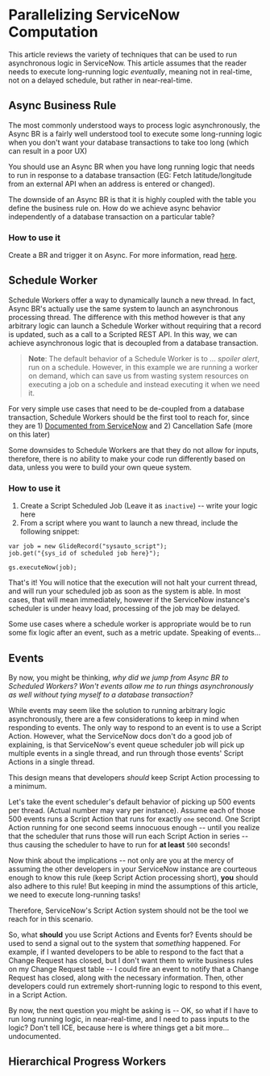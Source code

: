 # Parallelizing ServiceNow Computation

This article reviews the variety of techniques that can be used to run asynchronous logic in ServiceNow. This article assumes that the reader needs to execute long-running logic *eventually*, meaning not in real-time, not on a delayed schedule, but rather in near-real-time. 

## Async Business Rule

The most commonly understood ways to process logic asynchronously, the Async BR is a fairly well understood tool to execute some long-running logic when you don't want your database transactions to take too long (which can result in a poor UX)

You should use an Async BR when you have long running logic that needs to run in response to a database transaction (EG: Fetch latitude/longitude from an external API when an address is entered or changed). 

The downside of an Async BR is that it is highly coupled with the table you define the business rule on. How do we achieve async behavior independently of a database transaction on a particular table? 

### How to use it
Create a BR and trigger it on Async. For more information, read [here](https://docs.servicenow.com/bundle/orlando-application-development/page/script/business-rules/reference/r_HowBusinessRulesWork.html).

## Schedule Worker

Schedule Workers offer a way to dynamically launch a new thread. In fact, Async BR's actually use the same system to launch an asynchronous processing thread. The difference with this method however is that any arbitrary logic can launch a Schedule Worker without requiring that a record is updated, such as a call to a Scripted REST API. In this way, we can achieve asynchronous logic that is decoupled from a database transaction.

> **Note**: The default behavior of a Schedule Worker is to ... *spoiler alert*, run on a schedule. However, in this example we are running a worker on demand, which can save us from wasting system resources on executing a job on a schedule and instead executing it when we need it.

For very simple use cases that need to be de-coupled from a database transaction, Schedule Workers should be the first tool to reach for, since they are 1) [Documented from ServiceNow](https://developer.servicenow.com/dev.do#!/reference/api/orlando/server/r_SGSYS-executeNow_GR) and 2) Cancellation Safe (more on this later)

Some downsides to Schedule Workers are that they do not allow for inputs, therefore, there is no ability to make your code run differently based on data, unless you were to build your own queue system. 

### How to use it
1. Create a Script Scheduled Job (Leave it as `inactive`) -- write your logic here
2. From a script where you want to launch a new thread, include the following snippet:
```
var job = new GlideRecord("sysauto_script");
job.get("{sys_id of scheduled job here}");

gs.executeNow(job);
```
That's it! You will notice that the execution will not halt your current thread, and will run your scheduled job as soon as the system is able. In most cases, that will mean immediately, however if the ServiceNow instance's scheduler is under heavy load, processing of the job may be delayed. 

Some use cases where a schedule worker is appropriate would be to run some fix logic after an event, such as a metric update. Speaking of events...

## Events
By now, you might be thinking, *why did we jump from Async BR to Scheduled Workers? Won't events allow me to run things asynchronously as well without tying myself to a database transaction?*

While events may seem like the solution to running arbitrary logic asynchronously, there are a few considerations to keep in mind when responding to events. The only way to respond to an event is to use a Script Action. However, what the ServiceNow docs don't do a good job of explaining, is that ServiceNow's event queue scheduler job will pick up multiple events in a single thread, and run through those events' Script Actions in a single thread. 

This design means that developers *should* keep Script Action processing to a minimum.  

Let's take the event scheduler's default behavior of picking up 500 events per thread. (Actual number may vary per instance). Assume each of those 500 events runs a Script Action that runs for exactly `one` second. One Script Action running for one second seems innocuous enough -- until you realize that the scheduler that runs those will run each Script Action in series -- thus causing the scheduler to have to run for **at least** `500` seconds!

Now think about the implications -- not only are you at the mercy of assuming the other developers in your ServiceNow instance are courteous enough to know this rule (keep Script Action processing short), **you** should also adhere to this rule! But keeping in mind the assumptions of this article, we need to execute long-running tasks! 

Therefore, ServiceNow's Script Action system should not be the tool we reach for in this scenario. 

So, what **should** you use Script Actions and Events for? Events should be used to send a signal out to the system that *something* happened. For example, if I wanted developers to be able to respond to the fact that a Change Request has closed, but I don't want them to write business rules on my Change Request table -- I could fire an event to notify that a Change Request has closed, along with the necessary information. Then, other developers could run extremely short-running logic to respond to this event, in a Script Action. 

By now, the next question you might be asking is -- OK, so what if I have to run long running logic, in near-real-time, and I need to pass inputs to the logic? Don't tell ICE, because here is where things get a bit more... undocumented. 

## Hierarchical Progress Workers